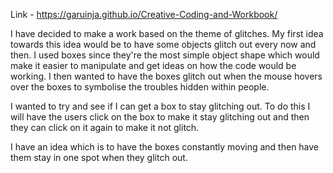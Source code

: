 Link - https://garuinja.github.io/Creative-Coding-and-Workbook/

I have decided to make a work based on the theme of glitches. My first idea towards this idea would be to have some objects glitch out every now and then. I used boxes since they're the most simple object shape which would make it easier to manipulate and get ideas on how the code would be working. I then wanted to have the boxes glitch out when the mouse hovers over the boxes to symbolise the troubles hidden within people.

I wanted to try and see if I can get a box to stay glitching out. To do this I will have the users click on the box to make it stay glitching out and then they can click on it again to make it not glitch.

I have an idea which is to have the boxes constantly moving and then have them stay in one spot when they glitch out.
